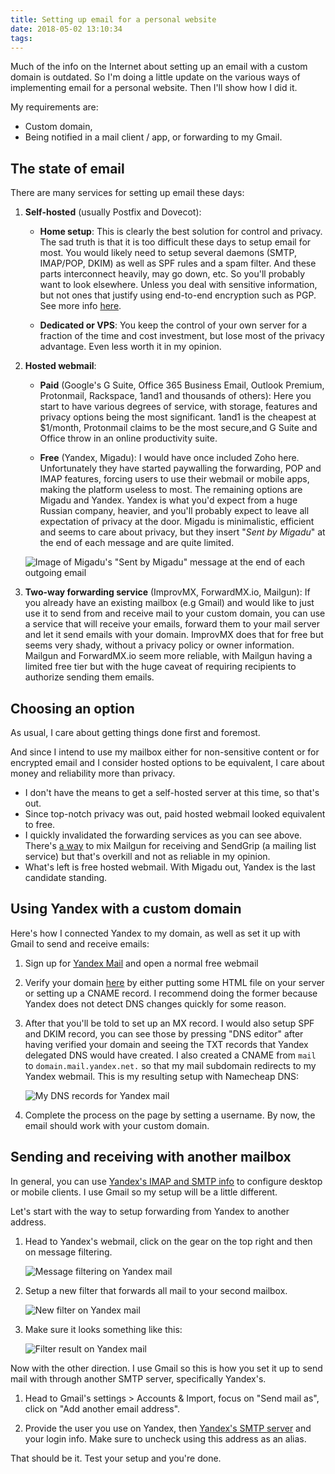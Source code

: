 ```yaml
---
title: Setting up email for a personal website
date: 2018-05-02 13:10:34
tags:
---
```


Much of the info on the Internet about setting up an email with a 
custom domain is outdated. So I'm doing a little update
on the various ways of implementing email for a personal website.
Then I'll show how I did it.

My requirements are:

- Custom domain,
- Being notified in a mail client / app, or forwarding to my Gmail.

## The state of email

There are many services for setting up email these days:

1. **Self-hosted** (usually Postfix and Dovecot): 

    - **Home setup**: This is clearly the best solution for control and privacy. The sad truth is that it is too difficult these days to setup email for most. You would likely need to setup several daemons (SMTP, IMAP/POP, DKIM) as well as SPF rules and a spam filter. And these parts interconnect heavily, may go down, etc. So you'll probably want to look elsewhere. Unless you deal with sensitive information, but not ones that justify using end-to-end encryption such as PGP. See more info [here](https://www.digitalocean.com/community/tutorials/why-you-may-not-want-to-run-your-own-mail-server).

    - **Dedicated or VPS**: You keep the control of your own server for a fraction of the time and cost investment, but lose most of the privacy advantage. Even less worth it in my opinion.

2. **Hosted webmail**:

    - **Paid** (Google's G Suite, Office 365 Business Email, Outlook Premium, Protonmail, Rackspace, 1and1 and thousands of others): Here you start to have various degrees of service, with storage, features and privacy options being the most significant. 1and1 is the cheapest at $1/month, Protonmail claims to be the most secure,and G Suite and Office throw in an online productivity suite.

    - **Free** (Yandex, Migadu): I would have once included Zoho here. Unfortunately they have started paywalling the forwarding, POP and IMAP features, forcing users to use their webmail or mobile apps, making the platform useless to most. The remaining options are Migadu and Yandex. Yandex is what you'd expect from a huge Russian company, heavier, and you'll probably expect to leave all expectation of privacy at the door. Migadu is minimalistic, efficient and seems to care about privacy, but they insert "*Sent by Migadu*" at the end of each message and are quite limited.

	![Image of Migadu's "Sent by Migadu" message at the end of each outgoing email](/images/120-email/migadu-caveat.png)

3. **Two-way forwarding service** (ImprovMX, ForwardMX.io, Mailgun): If you already have an existing mailbox (e.g Gmail) and would like to just use it to send from and receive mail to your custom domain, you can use a service that will receive your emails, forward them to your mail server and let it send emails with your domain. ImprovMX does that for free but seems very shady, without a privacy policy or owner information. Mailgun and ForwardMX.io seem more reliable, with Mailgun having a limited free tier but with the huge caveat of requiring recipients to authorize sending them emails.


## Choosing an option

As usual, I care about getting things done first and foremost.

And since I intend to use my mailbox either for non-sensitive content or for encrypted email and I consider hosted options to be equivalent,
I care about money and reliability more than privacy.

- I don't have the means to get a self-hosted server at this time, so that's out.
- Since top-notch privacy was out, paid hosted webmail looked equivalent to free.
- I quickly invalidated the forwarding services as you can see above. There's [a way](https://medium.com/issacaption/using-a-custom-domain-in-gmail-for-free-with-mailgun-and-sendgrid-2c54e681f378) to mix Mailgun for receiving and SendGrip (a mailing list service) but that's overkill and not as reliable in my opinion.
- What's left is free hosted webmail. With Migadu out, Yandex is the last candidate standing.

## Using Yandex with a custom domain

Here's how I connected Yandex to my domain, as well as set it up with Gmail to send and receive emails:

1. Sign up for [Yandex Mail](https://mail.yandex.com/) and open a normal free webmail

2. Verify your domain [here](https://domain.yandex.com/) by either putting some HTML file on your server or setting up a CNAME record. I recommend doing the former because Yandex does not detect DNS changes quickly for some reason.

3. After that you'll be told to set up an MX record. I would also setup SPF and DKIM record, you can see those by pressing "DNS editor" after having verified your domain and seeing the TXT records that Yandex delegated DNS would have created. I also created a CNAME from `mail` to `domain.mail.yandex.net.` so that my mail subdomain redirects to my Yandex webmail. This is my resulting setup with Namecheap DNS:

	![My DNS records for Yandex mail](/images/120-email/records.png)

4. Complete the process on the page by setting a username. By now, the email should work with your custom domain.

## Sending and receiving with another mailbox

In general, you can use [Yandex's IMAP and SMTP info](https://yandex.com/support/mail/mail-clients.html) to configure desktop or mobile clients. I use Gmail so my setup will be a little different.

Let's start with the way to setup forwarding from Yandex to another address. 

1. Head to Yandex's webmail, click on the gear on the top right and then on message filtering.

	![Message filtering on Yandex mail](/images/120-email/find-filtering.png)

2. Setup a new filter that forwards all mail to your second mailbox.

	![New filter on Yandex mail](/images/120-email/filter.png)

3. Make sure it looks something like this:

	![Filter result on Yandex mail](/images/120-email/filter-result.png)

Now with the other direction. I use Gmail so this is how you set it up to send mail with through another SMTP server, specifically Yandex's. 

1. Head to Gmail's settings > Accounts & Import, focus on "Send mail as", click on "Add another email address". 

2. Provide the user you use on Yandex, then [Yandex's SMTP server](https://yandex.com/support/mail/mail-clients.html) and your login info. Make sure to uncheck using this address as an alias.

That should be it. Test your setup and you're done.